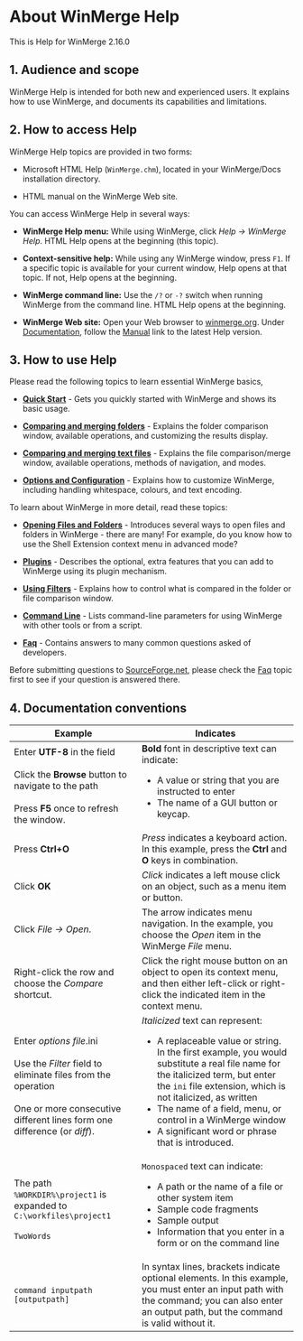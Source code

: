 # About WinMerge Help


This is Help for WinMerge 2.16.0

## 1. Audience and scope

WinMerge Help is intended for both new and experienced users.  It explains how to use WinMerge, and documents its capabilities and limitations.

## 2. How to access Help

WinMerge Help topics are provided in two forms:

- Microsoft HTML Help (`WinMerge.chm`), located in your WinMerge/Docs installation directory.
        
- HTML manual on the WinMerge Web site.

You can access WinMerge Help in several ways:

- **WinMerge Help menu:** While using WinMerge, click *Help &rarr; WinMerge Help*.  HTML Help opens at the beginning (this topic).

- **Context-sensitive help:** While using any WinMerge window, press `F1`. If a specific topic is available for your current window, Help opens at that topic. If not, Help opens at the beginning.

- **WinMerge command line:** Use the `/?` or `-?` switch when running WinMerge from the command line. HTML Help opens at the beginning.
          
- **WinMerge Web site:** Open your Web browser to [winmerge.org](http://winmerge.org/). Under [Documentation](http://winmerge.org/docs/), follow the [Manual](http://manual.winmerge.org/) link to the latest Help version.
          

## 3. How to use Help  

Please read the following topics to learn essential WinMerge basics,

- **[Quick Start](./Manual/Quick_start.md)** - Gets you quickly started with WinMerge and shows its basic usage.
          
- **[Comparing and merging folders]()** - Explains the folder comparison window, available operations, and customizing the results display.
          
- **[Comparing and merging text files]()** - Explains the file comparison/merge window, available operations, methods of navigation, and modes.
          
- **[Options and Configuration]()** - Explains how to customize WinMerge, including handling whitespace, colours, and text encoding.
          
          
To learn about WinMerge in more detail, read these topics:

- **[Opening Files and Folders]()** - Introduces several ways to open files and folders in WinMerge - there are many! For example, do you know how to use the Shell Extension context menu in advanced mode?
          
- **[Plugins]()** - Describes the optional, extra features that you can add to WinMerge using its plugin mechanism.

- **[Using Filters]()** - Explains how to control what is compared in the folder or file comparison window.

- **[Command Line]()** - Lists command-line parameters for using WinMerge with other tools or from a script.

- **[Faq]()**   - Contains answers to many common questions asked of developers.

Before submitting questions to [SourceForge.net](http://sourceforge.net/projects/winmerge/), please check the [Faq]()  topic first to see if your question is answered there.
          

## 4. Documentation conventions


| Example | Indicates |
|---------------------------|----------------------------------------------|
| Enter **UTF-8** in the field<br/><br/>Click the **Browse** button to navigate to the path<br/> <br/>Press **F5** once to refresh the window. | **Bold** font in descriptive text can indicate:<br/><ul><li>A value or string that you are instructed to enter</li><li>The name of a GUI button or keycap.</li></ul> |
|Press **Ctrl+O** |*Press* indicates a keyboard action. In this example, press the **Ctrl** and **O** keys in combination.| 
|Click **OK**| *Click* indicates a left mouse click on an object, such as a menu item or button.|
|Click *File &rarr; Open*.|The arrow indicates menu navigation. In the example, you choose the *Open* item in the WinMerge *File* menu.|
|Right-click the row and choose the *Compare* shortcut.|Click the right mouse button on an object to open its context menu, and then either left-click or right-click the indicated item in the context menu.|
|Enter *options file*.ini<br/><br/>Use the *Filter* field to eliminate files from the             operation<br/><br/>One or more consecutive different lines form one difference (or *diff*).|*Italicized* text can represent: <br/><ul><li>A replaceable value or string. In the first example, you would substitute a real file name for the italicized term, but enter the `ini` file extension, which is not italicized, as written</li><li>The name of a field, menu, or control in a WinMerge window</li><li>A significant word or phrase that is introduced.</li></ul>|
|The path `%WORKDIR%\project1` is expanded to `C:\workfiles\project1`<br/></br> `TwoWords` | `Monospaced` text can indicate:<br><ul><li> A path or the name of a file or other system item</li><li>Sample code fragments</li><li> Sample output</li><li>Information that you enter in a form or on the command line</li></ul>|
|`command inputpath [outputpath]`|In syntax lines, brackets indicate optional elements. In this example, you must enter an input path with the command; you can also enter an output path, but the command is valid without it.